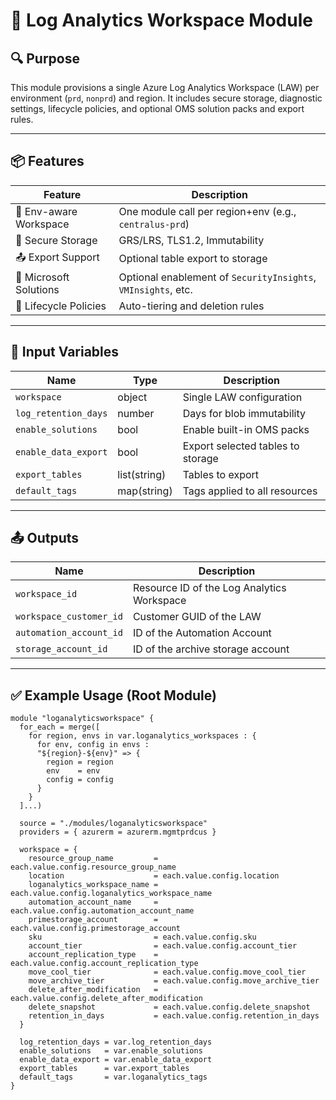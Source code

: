 # 📘 Log Analytics Workspace Module

## 🔍 Purpose

This module provisions a single Azure Log Analytics Workspace (LAW) per environment (`prd`, `nonprd`) and region. It includes secure storage, diagnostic settings, lifecycle policies, and optional OMS solution packs and export rules.

---

## 📦 Features

| Feature                        | Description                                                      |
|-------------------------------|------------------------------------------------------------------|
| 🧪 Env-aware Workspace         | One module call per region+env (e.g., `centralus-prd`)           |
| 🔐 Secure Storage              | GRS/LRS, TLS1.2, Immutability                                    |
| 📤 Export Support              | Optional table export to storage                                 |
| 🧠 Microsoft Solutions         | Optional enablement of `SecurityInsights`, `VMInsights`, etc.    |
| 🔁 Lifecycle Policies          | Auto-tiering and deletion rules                                  |

---

## 🧾 Input Variables

| Name                  | Type        | Description                             |
|-----------------------|-------------|-----------------------------------------|
| `workspace`           | object      | Single LAW configuration                |
| `log_retention_days`  | number      | Days for blob immutability              |
| `enable_solutions`    | bool        | Enable built-in OMS packs               |
| `enable_data_export`  | bool        | Export selected tables to storage       |
| `export_tables`       | list(string)| Tables to export                        |
| `default_tags`        | map(string) | Tags applied to all resources           |

---

## 📤 Outputs

| Name                    | Description                                |
|-------------------------|--------------------------------------------|
| `workspace_id`          | Resource ID of the Log Analytics Workspace |
| `workspace_customer_id` | Customer GUID of the LAW                   |
| `automation_account_id` | ID of the Automation Account               |
| `storage_account_id`    | ID of the archive storage account          |

---

## ✅ Example Usage (Root Module)

```hcl
module "loganalyticsworkspace" {
  for_each = merge([
    for region, envs in var.loganalytics_workspaces : {
      for env, config in envs :
      "${region}-${env}" => {
        region = region
        env    = env
        config = config
      }
    }
  ]...)

  source = "./modules/loganalyticsworkspace"
  providers = { azurerm = azurerm.mgmtprdcus }

  workspace = {
    resource_group_name         = each.value.config.resource_group_name
    location                    = each.value.config.location
    loganalytics_workspace_name = each.value.config.loganalytics_workspace_name
    automation_account_name     = each.value.config.automation_account_name
    primestorage_account        = each.value.config.primestorage_account
    sku                         = each.value.config.sku
    account_tier                = each.value.config.account_tier
    account_replication_type    = each.value.config.account_replication_type
    move_cool_tier              = each.value.config.move_cool_tier
    move_archive_tier           = each.value.config.move_archive_tier
    delete_after_modification   = each.value.config.delete_after_modification
    delete_snapshot             = each.value.config.delete_snapshot
    retention_in_days           = each.value.config.retention_in_days
  }

  log_retention_days = var.log_retention_days
  enable_solutions   = var.enable_solutions
  enable_data_export = var.enable_data_export
  export_tables      = var.export_tables
  default_tags       = var.loganalytics_tags
}
